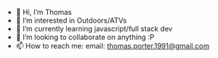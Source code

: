 - 👋 Hi, I’m Thomas
- 👀 I’m interested in Outdoors/ATVs
- 🌱 I’m currently learning javascript/full stack dev
- 💞️ I’m looking to collaborate on anything :P
- 📫 How to reach me: email: thomas.porter.1991@gmail.com

<!---
killacom/killacom is a ✨ special ✨ repository because its `README.md` (this file) appears on your GitHub profile.
You can click the Preview link to take a look at your changes.
--->

